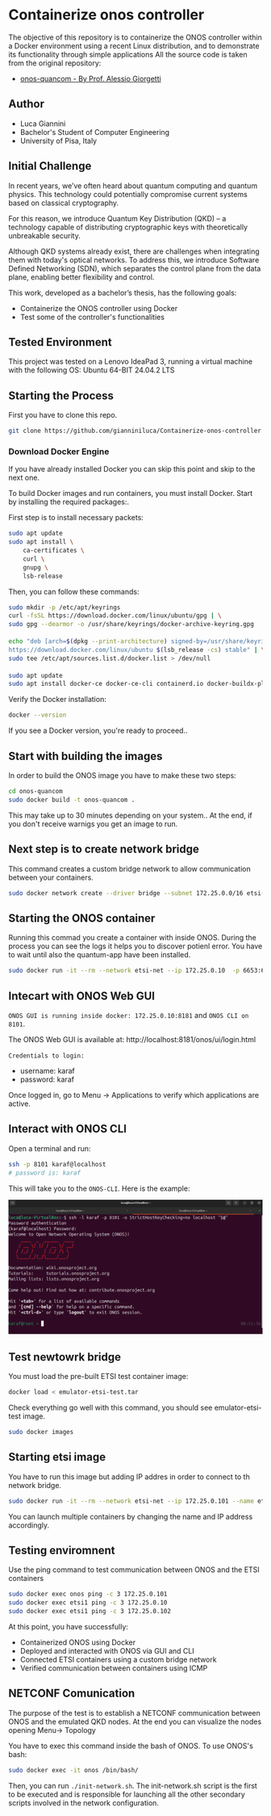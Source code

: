 # Containerize onos controller
The objective of this repository is to containerize the ONOS controller within a Docker environment using a recent Linux distribution, and to demonstrate its functionality through simple applications
All the source code is taken from the original repository:

- [onos-quancom - By Prof. Alessio Giorgetti](https://github.com/alessiocnit/onos-quancom)


## Author

- Luca Giannini
- Bachelor's Student of Computer Engineering
- University of Pisa, Italy

## Initial Challenge
In recent years, we’ve often heard about quantum computing and quantum physics. This technology could potentially compromise current systems based on classical cryptography.

For this reason, we introduce Quantum Key Distribution (QKD) – a technology capable of distributing cryptographic keys with theoretically unbreakable security.

Although QKD systems already exist, there are challenges when integrating them with today's optical networks. To address this, we introduce Software Defined Networking (SDN), which separates the control plane from the data plane, enabling better flexibility and control.

This work, developed as a bachelor’s thesis, has the following goals:
- Containerize the ONOS controller using Docker
- Test some of the controller's functionalities 


## Tested Environment

This project was tested on a Lenovo IdeaPad 3, running a virtual machine with the following OS: Ubuntu 64-BIT 24.04.2 LTS

## Starting the Process

First you have to clone this repo.

```bash
git clone https://github.com/gianniniluca/Containerize-onos-controller
```


### Download Docker Engine
If you have already installed Docker you can skip this point and skip to the next one.

To build Docker images and run containers, you must install Docker. Start by installing the required packages:.

First step is to install necessary packets:
```bash
sudo apt update
sudo apt install \
    ca-certificates \
    curl \
    gnupg \
    lsb-release
```
Then, you can follow these commands:
```bash
sudo mkdir -p /etc/apt/keyrings
curl -fsSL https://download.docker.com/linux/ubuntu/gpg | \
sudo gpg --dearmor -o /usr/share/keyrings/docker-archive-keyring.gpg

echo "deb [arch=$(dpkg --print-architecture) signed-by=/usr/share/keyrings/docker-archive-keyring.gpg] \
https://download.docker.com/linux/ubuntu $(lsb_release -cs) stable" | \
sudo tee /etc/apt/sources.list.d/docker.list > /dev/null

sudo apt update
sudo apt install docker-ce docker-ce-cli containerd.io docker-buildx-plugin docker-compose-plugin -y

```
Verify the Docker installation:
```bash
docker --version
```
If you see a Docker version, you're ready to proceed..

## Start with building the images
In order to build the ONOS image you have to make these two steps:
```bash
cd onos-quancom
sudo docker build -t onos-quancom .
```
This may take up to 30 minutes depending on your system..
At the end, if you don't receive warnigs you get an image to run.

 

## Next step is to create network bridge
This command creates a custom bridge network to allow communication between your containers.
```bash
sudo docker network create --driver bridge --subnet 172.25.0.0/16 etsi-net
```

## Starting the ONOS container

Running this commad you create a container with inside ONOS. During the process you can see the logs it helps you to discover potienl error. You have to wait until also the quantum-app have been installed.

```bash
sudo docker run -it --rm --network etsi-net --ip 172.25.0.10  -p 6653:6653   -p 6640:6640   -p 8181:8181   -p 8101:8101   -p 9876:9876 --name onos  onos-quancom
```
## Intecart with ONOS Web GUI

`ONOS GUI is running inside docker: 172.25.0.10:8181` and `ONOS CLI on 8101`. 

The ONOS Web GUI is available at:
http://localhost:8181/onos/ui/login.html

`Credentials to login:`

- username: karaf
- password: karaf


Once logged in, go to Menu → Applications to verify which applications are active.




## Interact with ONOS CLI

Open a terminal and run:
```bash
ssh -p 8101 karaf@localhost
# password is: karaf
```

This will take you to the `ONOS-CLI`. Here is the example:

![cli](/images/cli.png)


## Test newtowrk bridge

You must load the pre-built ETSI test container image:

```bash
docker load < emulator-etsi-test.tar
```
Check everything go well with this command, you should see emulator-etsi-test image.

```bash
sudo docker images
```
## Starting etsi image

You have to run this image but adding IP addres in order to connect to th network bridge.
```bash
sudo docker run -it --rm --network etsi-net --ip 172.25.0.101 --name etsi1 emulator-etsi-test:1.0
```

You can launch multiple containers by changing the name and IP address accordingly.

## Testing enviromnent
Use the ping command to test communication between ONOS and the ETSI containers
```bash
sudo docker exec onos ping -c 3 172.25.0.101
sudo docker exec etsi1 ping -c 3 172.25.0.10
sudo docker exec etsi1 ping -c 3 172.25.0.102
```

At this point, you have successfully:

- Containerized ONOS using Docker
- Deployed and interacted with ONOS via GUI and CLI
- Connected ETSI containers using a custom bridge network
- Verified communication between containers using ICMP

## NETCONF Comunication
The purpose of the test is to establish a NETCONF communication between ONOS and the emulated QKD nodes. At the end you can visualize the nodes opening Menu-> Topology

You have to exec this command inside the bash of ONOS.
To use ONOS's bash:
```bash
sudo docker exec -it onos /bin/bash/
```
Then, you can run `./init-network.sh`.
The init-network.sh script is the first to be executed and is responsible for launching all the other secondary scripts involved in the network configuration.
